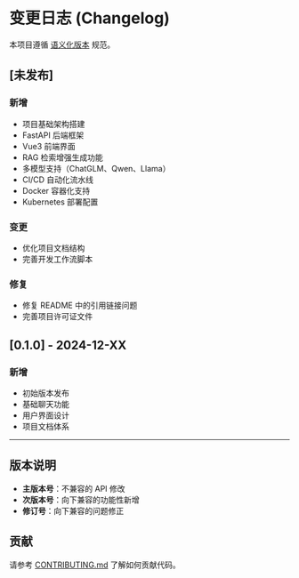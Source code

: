# 变更日志 (Changelog)

本项目遵循 [语义化版本](https://semver.org/lang/zh-CN/) 规范。

## [未发布]

### 新增
- 项目基础架构搭建
- FastAPI 后端框架
- Vue3 前端界面
- RAG 检索增强生成功能
- 多模型支持（ChatGLM、Qwen、Llama）
- CI/CD 自动化流水线
- Docker 容器化支持
- Kubernetes 部署配置

### 变更
- 优化项目文档结构
- 完善开发工作流脚本

### 修复
- 修复 README 中的引用链接问题
- 完善项目许可证文件

## [0.1.0] - 2024-12-XX

### 新增
- 初始版本发布
- 基础聊天功能
- 用户界面设计
- 项目文档体系

---

## 版本说明

- **主版本号**：不兼容的 API 修改
- **次版本号**：向下兼容的功能性新增
- **修订号**：向下兼容的问题修正

## 贡献

请参考 [CONTRIBUTING.md](../CONTRIBUTING.md) 了解如何贡献代码。 